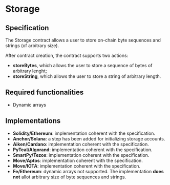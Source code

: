 # Storage

## Specification

The Storage contract allows a user to store on-chain byte sequences and strings (of arbitrary size).  

After contract creation, the contract supports two actions:
- **storeBytes**, which allows the user to store a sequence of bytes of arbitrary lenght;
- **storeString**, which allows the user to store a string of arbitrary length.

## Required functionalities

- Dynamic arrays

## Implementations

- **Solidity/Ethereum**: implementation coherent with the specification.
- **Anchor/Solana**: a step has been added for initializing storage accounts.
- **Aiken/Cardano**: implementation coherent with the specification.
- **PyTeal/Algorand**: implementation coherent with the specification.
- **SmartPy/Tezos**: implementation coherent with the specification.
- **Move/Aptos**: implementation coherent with the specification.
- **Move/IOTA**: implementation coherent with the specification.
- **Fe/Ethereum**: dynamic arrays not supported. The implementation **does not** allot arbitrary size of byte sequences and strings.